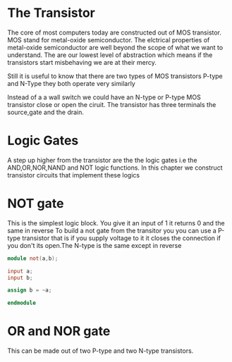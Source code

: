 # The Transistor

The core of most computers today are constructed out of MOS transistor. MOS stand for metal-oxide semiconductor. The elctrical properties of metal-oxide semiconductor are well beyond the scope of what we want to understand. The are our lowest level of abstraction which means
if the transistors start misbehaving we are at their mercy.


Still it is useful to know that there are two types of MOS transistors P-type and N-Type they both operate very similarly

Instead of a a wall switch we could have an N-type or P-type MOS transistor close or open the ciruit. The transistor has three terminals the source,gate and the drain.


# Logic Gates

A step up higher from the transistor are the the logic gates i.e the AND,OR,NOR,NAND and NOT logic functions. In this chapter we construct transistor circuits that  implement these logics


# NOT gate

This is the simplest logic block. You give it an input of 1 it returns 0 and the same in reverse
To build a not gate from the transitor you you can use a P-type transistor that is if you supply voltage to it it closes the connection if you don't its open.The N-type is the same except in reverse


```verilog
module not(a,b);

input a;
input b;

assign b = ~a;

endmodule
```

# OR and NOR gate

This can be made out of two P-type and two N-type transistors. 
